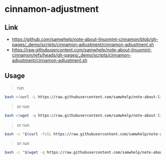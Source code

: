 

# cinnamon-adjustment




## Link

* https://github.com/samwhelp/note-about-linuxmint-cinnamon/blob/gh-pages/_demo/scripts/cinnamon-adjustment/cinnamon-adjustment.sh
* https://raw.githubusercontent.com/samwhelp/note-about-linuxmint-cinnamon/refs/heads/gh-pages/_demo/scripts/cinnamon-adjustment/cinnamon-adjustment.sh




## Usage

> run

``` sh
bash <(curl -L https://raw.githubusercontent.com/samwhelp/note-about-linuxmint-cinnamon/refs/heads/gh-pages/_demo/scripts/cinnamon-adjustment/cinnamon-adjustment.sh)
```


> or run

``` sh
bash <(wget -q https://raw.githubusercontent.com/samwhelp/note-about-linuxmint-cinnamon/refs/heads/gh-pages/_demo/scripts/cinnamon-adjustment/cinnamon-adjustment.sh -O - )
```


> or run

``` sh
bash -c "$(curl -fsSL https://raw.githubusercontent.com/samwhelp/note-about-linuxmint-cinnamon/refs/heads/gh-pages/_demo/scripts/cinnamon-adjustment/cinnamon-adjustment.sh || wget -q https://raw.githubusercontent.com/samwhelp/note-about-linuxmint-cinnamon/refs/heads/gh-pages/_demo/scripts/cinnamon-adjustment/cinnamon-adjustment.sh -O - )"
```


> or run

``` sh
bash -c "$(wget -q https://raw.githubusercontent.com/samwhelp/note-about-linuxmint-cinnamon/refs/heads/gh-pages/_demo/scripts/cinnamon-adjustment/cinnamon-adjustment.sh -O - || curl -fsSL https://raw.githubusercontent.com/samwhelp/note-about-linuxmint-cinnamon/refs/heads/gh-pages/_demo/scripts/cinnamon-adjustment/cinnamon-adjustment.sh)"
```
